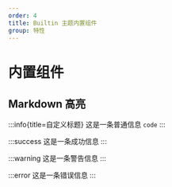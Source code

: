 ```yaml
---
order: 4
title: Builtin 主题内置组件
group: 特性
---
```


# 内置组件

## Markdown 高亮

:::info{title=自定义标题}
这是一条普通信息 `code`
:::

:::success
这是一条成功信息
:::

:::warning
这是一条警告信息
:::

:::error
这是一条错误信息
:::
